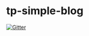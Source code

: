 # tp-simple-blog

[![Gitter](https://badges.gitter.im/tp-simple-blog/Lobby.svg)](https://gitter.im/tp-simple-blog/Lobby?utm_source=badge&utm_medium=badge&utm_campaign=pr-badge&utm_content=badge)